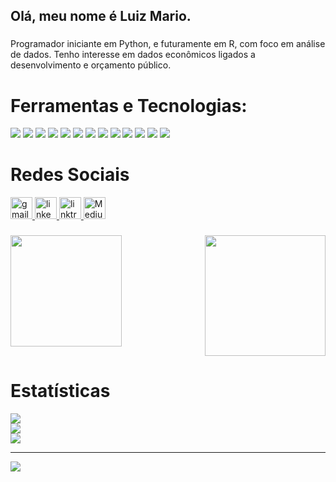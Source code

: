 <h2 align="left">Olá, meu nome é Luiz Mario.</h2>

###

<p align="left">Programador iniciante em Python, e futuramente em R, com foco em análise de dados. Tenho interesse em dados econômicos ligados a desenvolvimento e orçamento público.</p>

###

# Ferramentas e Tecnologias:

<div align="left">
  <img src="https://img.shields.io/badge/Python-FFD43B?style=for-the-badge&logo=python&logoColor=blue" />
  <img src="https://img.shields.io/badge/Jupyter-F37626.svg?&style=for-the-badge&logo=Jupyter&logoColor=white"/>
  <img src="https://img.shields.io/badge/Numpy-777BB4?style=for-the-badge&logo=numpy&logoColor=white" />
  <img src="https://img.shields.io/badge/Pandas-2C2D72?style=for-the-badge&logo=pandas&logoColor=white" />
  <img src="https://img.shields.io/badge/SciPy-654FF0?style=for-the-badge&logo=SciPy&logoColor=white" />	
  <img src="https://img.shields.io/badge/Plotly-239120?style=for-the-badge&logo=plotly&logoColor=white" />	
  <img src="https://img.shields.io/badge/scikit_learn-F7931E?style=for-the-badge&logo=scikit-learn&logoColor=white" />
  <img src="https://img.shields.io/badge/R-276DC3?style=for-the-badge&logo=r&logoColor=whiteg"/>
  <img src="https://img.shields.io/badge/Figma-F24E1E?style=for-the-badge&logo=figma&logoColor=white" />
  <img src="https://img.shields.io/badge/LaTeX-47A141?style=for-the-badge&logo=LaTeX&logoColor=white" />
  <img src="https://img.shields.io/badge/Overleaf-47A141?style=for-the-badge&logo=Overleaf&logoColor=white" />
  <img src="https://img.shields.io/badge/Microsoft_Excel-217346?style=for-the-badge&logo=microsoft-excel&logoColor=white" />
  <img src="https://img.shields.io/badge/PowerBI-F2C811?style=for-the-badge&logo=Power%20BI&logoColor=white" />
</div>

###
# Redes Sociais

<div align="left">
  <a href="mailto:luizmandradegomes@gmail.com" target="_blank">
    <img src="https://img.shields.io/static/v1?message=Gmail&logo=gmail&label=&color=D14836&logoColor=white&labelColor=&style=for-the-badge" height="35" alt="gmail logo"  />
  </a>
  <a href="https://www.linkedin.com/in/luiz-m%C3%A1rio-andrade-b277b5144/" target="_blank">
    <img src="https://img.shields.io/static/v1?message=LinkedIn&logo=linkedin&label=&color=0077B5&logoColor=white&labelColor=&style=for-the-badge" height="35" alt="linkedin logo"  />
  </a>
  <a href="https://linktr.ee/luizmario_ags" target="_blank">
    <img src="https://img.shields.io/static/v1?message=Linktree&logo=linktree&label=&color=1de9b6&logoColor=white&labelColor=&style=for-the-badge" height="35" alt="linktree logo"  />
  </a>
  </a>
  <a href="https://luizmarioags.medium.com/" target="_blank">
    <img src="https://img.shields.io/badge/Medium-12100E?style=for-the-badge&logo=medium&logoColor=white" height="35" alt="Medium logo"  />
  </a>
</div>

###

<img align="right" height="193" src="https://media.giphy.com/media/ZB8UYjVQ4l5tiibWU8/giphy.gif"  />

###

<img align="left" height="178" src="https://media.giphy.com/media/0PGRULp2dgWUOoGhyW/giphy.gif"  />

###

<br clear="both">

# Estatísticas

![](https://github-readme-stats.vercel.app/api?username=luizmarioags&theme=radical&hide_border=false&include_all_commits=true&count_private=false)<br/>
![](https://github-readme-streak-stats.herokuapp.com/?user=luizmarioags&theme=radical&hide_border=false)<br/>
![](https://github-readme-stats.vercel.app/api/top-langs/?username=luizmarioags&theme=radical&hide_border=false&include_all_commits=true&count_private=false&layout=compact)

---
[![](https://visitcount.itsvg.in/api?id=luizmarioags&icon=0&color=0)](https://visitcount.itsvg.in)
###

###
